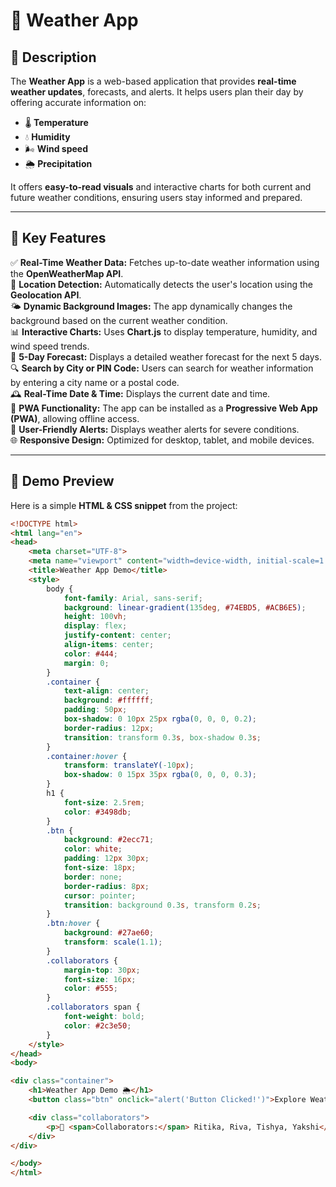 # 🌟 Weather App

## 📌 Description
The **Weather App** is a web-based application that provides **real-time weather updates**, forecasts, and alerts. It helps users plan their day by offering accurate information on:
- 🌡️ **Temperature**
- 💧 **Humidity**
- 🌬️ **Wind speed**
- 🌦️ **Precipitation**

It offers **easy-to-read visuals** and interactive charts for both current and future weather conditions, ensuring users stay informed and prepared.

---

## 🎯 **Key Features**
✅ **Real-Time Weather Data:** Fetches up-to-date weather information using the **OpenWeatherMap API**.  
📍 **Location Detection:** Automatically detects the user's location using the **Geolocation API**.  
🌤️ **Dynamic Background Images:** The app dynamically changes the background based on the current weather condition.  
📊 **Interactive Charts:** Uses **Chart.js** to display temperature, humidity, and wind speed trends.  
📅 **5-Day Forecast:** Displays a detailed weather forecast for the next 5 days.  
🔍 **Search by City or PIN Code:** Users can search for weather information by entering a city name or a postal code.  
🕰️ **Real-Time Date & Time:** Displays the current date and time.  
💾 **PWA Functionality:** The app can be installed as a **Progressive Web App (PWA)**, allowing offline access.  
🔔 **User-Friendly Alerts:** Displays weather alerts for severe conditions.  
🌐 **Responsive Design:** Optimized for desktop, tablet, and mobile devices.  

---

## 🎨 **Demo Preview**
Here is a simple **HTML & CSS snippet** from the project:

```html
<!DOCTYPE html>
<html lang="en">
<head>
    <meta charset="UTF-8">
    <meta name="viewport" content="width=device-width, initial-scale=1.0">
    <title>Weather App Demo</title>
    <style>
        body {
            font-family: Arial, sans-serif;
            background: linear-gradient(135deg, #74EBD5, #ACB6E5);
            height: 100vh;
            display: flex;
            justify-content: center;
            align-items: center;
            color: #444;
            margin: 0;
        }
        .container {
            text-align: center;
            background: #ffffff;
            padding: 50px;
            box-shadow: 0 10px 25px rgba(0, 0, 0, 0.2);
            border-radius: 12px;
            transition: transform 0.3s, box-shadow 0.3s;
        }
        .container:hover {
            transform: translateY(-10px);
            box-shadow: 0 15px 35px rgba(0, 0, 0, 0.3);
        }
        h1 {
            font-size: 2.5rem;
            color: #3498db;
        }
        .btn {
            background: #2ecc71;
            color: white;
            padding: 12px 30px;
            font-size: 18px;
            border: none;
            border-radius: 8px;
            cursor: pointer;
            transition: background 0.3s, transform 0.2s;
        }
        .btn:hover {
            background: #27ae60;
            transform: scale(1.1);
        }
        .collaborators {
            margin-top: 30px;
            font-size: 16px;
            color: #555;
        }
        .collaborators span {
            font-weight: bold;
            color: #2c3e50;
        }
    </style>
</head>
<body>

<div class="container">
    <h1>Weather App Demo 🌦️</h1>
    <button class="btn" onclick="alert('Button Clicked!')">Explore Weather</button>

    <div class="collaborators">
        <p>👥 <span>Collaborators:</span> Ritika, Riva, Tishya, Yakshi</p>
    </div>
</div>

</body>
</html>


